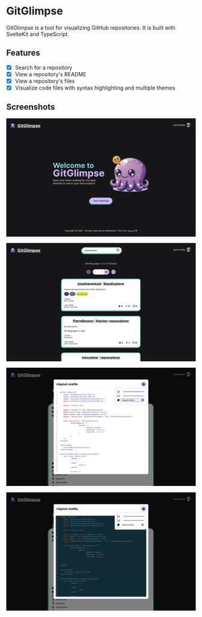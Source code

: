 # GitGlimpse

GitGlimpse is a tool for visualizing GitHub repositories. It is built with SvelteKit and TypeScript.

## Features

- [x] Search for a repository
- [x] View a repository's README
- [x] View a repository's files
- [x] Visualize code files with syntax highlighting and multiple themes

## Screenshots

![Home page](https://github.com/pedrozaalex/RepoExplorer/blob/main/.github/assets/homepage.png?raw=true)

![Search results](https://github.com/pedrozaalex/RepoExplorer/blob/main/.github/assets/search.png?raw=true)

![Code viewer - Light theme](https://github.com/pedrozaalex/RepoExplorer/blob/main/.github/assets/code-viewer-light.png?raw=true)

![Code viewer - Dark theme](https://github.com/pedrozaalex/RepoExplorer/blob/main/.github/assets/code-viewer-dark.png?raw=true)
